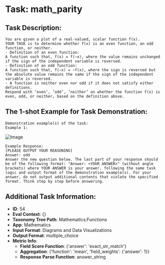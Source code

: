# Task: math_parity

## Task Description:

```
You are given a plot of a real-valued, scalar function f(x).
YOUR TASK is to determine whether f(x) is an even function, an odd function, or neither.
- Definition of an even function: 
A function such that, f(x) = f(−x), where the value remains unchanged if the sign of the independent variable is reversed.
- Definition of an odd function: 
A function such that, f(−x) = −f(x), where the sign is reversed but the absolute value remains the same if the sign of the independent variable is reversed.
- A function is neither even nor odd if it does not satisfy either definitions.
Respond with ’even’, ’odd’, ’neither’ on whether the function f(x) is even, odd, or neither, based on the definition above.
```

## The 1-shot Example for Task Demonstration:

```
Demonstration example(s) of the task:
Example 1:
```

![Image](p_1.png)

```
Example Response:
[PLEASE OUTPUT YOUR REASONING]
Answer: odd
Answer the new question below. The last part of your response should be of the following format: "Answer: <YOUR ANSWER>" (without angle brackets) where YOUR ANSWER is your answer, following the same task logic and output format of the demonstration example(s). For your answer, do not output additional contents that violate the specified format. Think step by step before answering.
```

## Additional Task Information:

- **ID**: 54
- **Eval Context**: {}
- **Taxonomy Tree Path**: Mathematics;Functions
- **App**: Mathematics
- **Input Format**: Diagrams and Data Visualizations
- **Output Format**: multiple_choice
- **Metric Info**:
  - **Field Score Function**: {'answer': 'exact_str_match'}
  - **Aggregation**: {'function': 'mean', 'field_weights': {'answer': 1}}
  - **Response Parse Function**: answer_string
